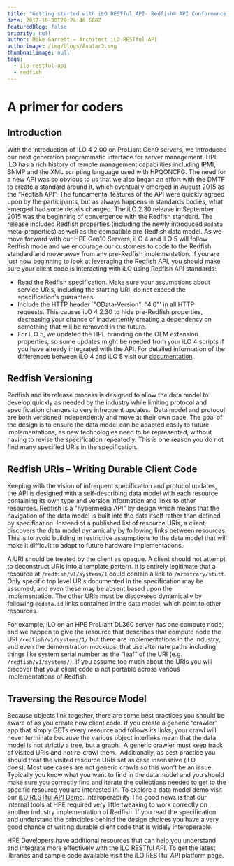 ```yaml
---
title: "Getting started with iLO RESTful API- Redfish® API Conformance "
date: 2017-10-30T20:24:46.680Z
featuredBlog: false
priority: null
author: Mike Garrett – Architect iLO RESTful API
authorimage: /img/blogs/Avatar3.svg
thumbnailimage: null
tags:
  - ilo-restful-api
  - redfish
---
```

# **A primer for coders**

## Introduction

With the introduction of iLO 4 2.00 on ProLiant Gen9 servers, we introduced our next generation programmatic interface for server management. HPE iLO has a rich history of remote management capabilities including IPMI, SNMP and the XML scripting language used with HPQONCFG. The need for a new API was so obvious to us that we also began an effort with the DMTF to create a standard around it, which eventually emerged in August 2015 as the “Redfish API”. The fundamental features of the API were quickly agreed upon by the participants, but as always happens in standards bodies, what emerged had some details changed.  The iLO 2.30 release in September 2015 was the beginning of convergence with the Redfish standard. The release included Redfish properties (including the newly introduced `@odata` meta-properties) as well as the compatible pre-Redfish data model. As we move forward with our HPE Gen10 Servers, iLO 4 and iLO 5 will follow Redfish mode and we encourage our customers to code to the Redfish standard and move away from any pre-Redfish implementation. If you are just now beginning to look at leveraging the Redfish API, you should make sure your client code is interacting with iLO using Redfish API standards:
- Read the [Redfish specification](http://www.dmtf.org/standards/redfish).  Make sure your assumptions about service URIs, including the starting URI, do not exceed the specification’s guarantees.
- Include the HTTP header `"OData-Version": "4.0"' in all HTTP requests. This causes iLO 4 2.30 to hide pre-Redfish properties, decreasing your chance of inadvertently creating a dependency on something that will be removed in the future.
- For iLO 5, we updated the HPE branding on the OEM extension properties, so some updates might be needed from your iLO 4 scripts if you have already integrated with the API. For detailed information of the differences between iLO 4 and iLO 5 visit our [documentation](https://hewlettpackard.github.io/ilo-rest-api-docs/ilo5/#adapting-from-ilo-4).

## Redfish Versioning

Redfish and its release process is designed to allow the data model to develop quickly as needed by the industry while limiting protocol and specification changes to very infrequent updates.  Data model and protocol are both versioned independently and move at their own pace. The goal of the design is to ensure the data model can be adapted easily to future implementations, as new technologies need to be represented, without having to revise the specification repeatedly. This is one reason you do not find many specified URIs in the specification.

## Redfish URIs – Writing Durable Client Code

Keeping with the vision of infrequent specification and protocol updates, the API is designed with a self-describing data model with each resource containing its own type and version information and links to other resources. Redfish is a "hypermedia API" by design which means that the navigation of the data model is built into the data itself rather than defined by specification. Instead of a published list of resource URIs, a client discovers the data model dynamically by following links between resources. This is to avoid building in restrictive assumptions to the data model that will make it difficult to adapt to future hardware implementations.

A URI should be treated by the client as opaque. A client should not attempt to deconstruct URIs into a template pattern. It is entirely legitimate that a resource at `/redfish/v1/systems/1` could contain a link to `/arbitrary/stuff`. Only specific top level URIs documented in the specification may be assumed, and even these may be absent based upon the implementation. The other URIs must be discovered dynamically by following `@odata.id` links contained in the data model, which point to other resources.

For example, iLO on an HPE ProLiant DL360 server has one compute node, and we happen to give the resource that describes that compute node the URI `/redfish/v1/systems/1/` but there are implementations in the industry, and even the demonstration mockups, that use alternate paths including things like system serial number as the “leaf” of the URI (e.g. `/redfish/v1/systems/`). If you assume too much about the URIs you will discover that your client code is not portable across various implementations of Redfish.

## Traversing the Resource Model

Because objects link together, there are some best practices you should be aware of as you create new client code. If you create a generic “crawler” app that simply GETs every resource and follows its links, your crawl will never terminate because the various object interlinks mean that the data model is not strictly a tree, but a graph.  A generic crawler must keep track of visited URIs and not re-crawl them.  Additionally, as best practice you should treat the visited resource URIs set as case insensitive (iLO does). Most use cases are not generic crawls so this won’t be an issue. Typically you know what you want to find in the data model and you should make sure you correctly find and iterate the collections needed to get to the specific resource you are interested in. To explore a data model demo visit our [iLO RESTful API Demo](https://ilorestfulapiexplorer.ext.hpe.com/).
Interoperability
The good news is that our internal tools at HPE required very little tweaking to work correctly on another industry implementation of Redfish.  If you read the specification and understand the principles behind the design choices you have a very good chance of writing durable client code that is widely interoperable.

HPE Developers have additional resources that can help you understand and integrate more effectively with the iLO RESTful API.  To get the latest libraries and sample code available visit the iLO RESTful API platform page.
